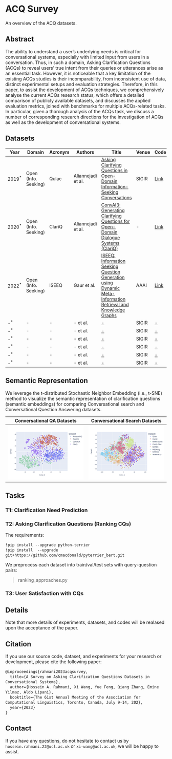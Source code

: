 # ACQ Survey

An overview of the ACQ datasets.

## Abstract
The ability to understand a user’s underlying needs is critical for conversational systems, especially with limited input from users in a conversation. Thus, in such a domain, Asking Clarification Questions (ACQs) to reveal users’ true intent from their queries or utterances arise as an essential task. However, it is noticeable that a key limitation of the existing ACQs studies is their incomparability, from inconsistent use of data, distinct experimental setups and evaluation strategies. Therefore, in this paper, to assist the development of ACQs techniques, we comprehensively analyse the current ACQs research status, which offers a detailed comparison of publicly available datasets, and discusses the applied evaluation metrics, joined with benchmarks for multiple ACQs-related tasks. In particular, given a thorough analysis of the ACQs task, we discuss a number of corresponding research directions for the investigation of ACQs as well as the development of conversational systems.

## Datasets
| Year | Domain | Acronym | Authors | Title | Venue | Code | Dataset | Leaderboard |
|------|-------|-------|------|------|------|-------|-------|-------|
| 2019<sup>*</sup>| Open (Info. Seeking) | Qulac | Aliannejadi et al. | [Asking Clarifying Questions in Open-Domain Information-Seeking Conversations](https://arxiv.org/pdf/1907.06554.pdf)| SIGIR | [Link](https://github.com/aliannejadi/qulac) |[Link](https://github.com/aliannejadi/qulac) | -
| 2020<sup>*</sup> | Open (Info. Seeking) | ClariQ | Aliannejadi et al. | [ConvAI3: Generating Clarifying Questions for Open-Domain Dialogue Systems (ClariQ)](https://arxiv.org/abs/2009.11352)| - | [Link](https://github.com/aliannejadi/ClariQ) | [Link](https://github.com/aliannejadi/ClariQ) | [Link](http://convai.io/#automatic-evaluation-leaderboard-hidden-test-set)
| 2022<sup>*</sup>| Open (Info. Seeking) | ISEEQ | Gaur et al. | [ISEEQ: Information Seeking Question Generation using Dynamic Meta-Information Retrieval and Knowledge Graphs](https://arxiv.org/pdf/2112.07622.pdf)| AAAI | [Link](https://github.com/manasgaur/AAAI-22) | [-](-) | [-]()
| -<sup>*</sup>| - | - | - et al. | [-](-)| SIGIR | [-](-) | [-](-) | [-]()
| -<sup>*</sup>| - | - | - et al. | [-](-)| SIGIR | [-](-) | [-](-) | [-]()
| -<sup>*</sup>| - | - | - et al. | [-](-)| SIGIR | [-](-) | [-](-) | [-]()
| -<sup>*</sup>| - | - | - et al. | [-](-)| SIGIR | [-](-) | [-](-) | [-]()
| -<sup>*</sup>| - | - | - et al. | [-](-)| SIGIR | [-](-) | [-](-) | [-]()
| -<sup>*</sup>| - | - | - et al. | [-](-)| SIGIR | [-](-) | [-](-) | [-]()

## Semantic Representation
We leverage the t-distributed Stochastic Neighbor Embedding (i.e., t-SNE) method to visualize the semantic representation of clarification questions (semantic embeddings) for comparing Conversational search and Conversational Question Answering datasets.

Conversational QA Datasets         |  Conversational Search Datasets
:-------------------------:|:-------------------------:
![](./figures/tsne_convqa_datasets.png)  |  ![](./figures/tsne_convsearch_datasets.png)

## Tasks

### T1: Clarification Need Prediction

### T2: Asking Clarification Questions (Ranking CQs)

The requirements:
```
!pip install --upgrade python-terrier
!pip install  --upgrade git+https://github.com/cmacdonald/pyterrier_bert.git
```

We preprocess each dataset into train/val/test sets with query-question pairs:

> ranking_approaches.py

### T3: User Satisfaction with CQs

## Details

Note that more details of experiments, datasets, and codes will be realased upon the acceptance of the paper.


## Citation
If you use our source code, dataset, and experiments for your research or development, please cite the following paper:

```
@inproceedings{rahmani2023acqsurvey,
  title={A Survey on Asking Clarification Questions Datasets in Conversational Systems},
  author={Hossein A. Rahmani, Xi Wang, Yue Feng, Qiang Zhang, Emine Yilmaz, Aldo Lipani},
  booktitle={The 61st Annual Meeting of the Association for Computational Linguistics, Toronto, Canada, July 9-14, 202},
  year={2023}
}
```

## Contact
If you have any questions, do not hesitate to contact us by `hossein.rahmani.22@ucl.ac.uk` or `xi-wang@ucl.ac.uk`, we will be happy to assist.
